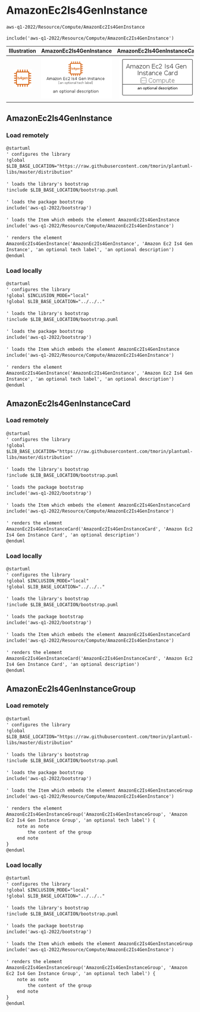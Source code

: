 # AmazonEc2Is4GenInstance


```text
aws-q1-2022/Resource/Compute/AmazonEc2Is4GenInstance
```

```text
include('aws-q1-2022/Resource/Compute/AmazonEc2Is4GenInstance')
```



| Illustration | AmazonEc2Is4GenInstance | AmazonEc2Is4GenInstanceCard | AmazonEc2Is4GenInstanceGroup |
| :---: | :---: | :---: | :---: |
| ![illustration for Illustration](../../../aws-q1-2022/Resource/Compute/AmazonEc2Is4GenInstance.png) | ![illustration for AmazonEc2Is4GenInstance](../../../aws-q1-2022/Resource/Compute/AmazonEc2Is4GenInstance.Local.png) | ![illustration for AmazonEc2Is4GenInstanceCard](../../../aws-q1-2022/Resource/Compute/AmazonEc2Is4GenInstanceCard.Local.png) | ![illustration for AmazonEc2Is4GenInstanceGroup](../../../aws-q1-2022/Resource/Compute/AmazonEc2Is4GenInstanceGroup.Local.png) |




## AmazonEc2Is4GenInstance

### Load remotely
```plantuml
@startuml
' configures the library
!global $LIB_BASE_LOCATION="https://raw.githubusercontent.com/tmorin/plantuml-libs/master/distribution"

' loads the library's bootstrap
!include $LIB_BASE_LOCATION/bootstrap.puml

' loads the package bootstrap
include('aws-q1-2022/bootstrap')

' loads the Item which embeds the element AmazonEc2Is4GenInstance
include('aws-q1-2022/Resource/Compute/AmazonEc2Is4GenInstance')

' renders the element
AmazonEc2Is4GenInstance('AmazonEc2Is4GenInstance', 'Amazon Ec2 Is4 Gen Instance', 'an optional tech label', 'an optional description')
@enduml
```

### Load locally
```plantuml
@startuml
' configures the library
!global $INCLUSION_MODE="local"
!global $LIB_BASE_LOCATION="../../.."

' loads the library's bootstrap
!include $LIB_BASE_LOCATION/bootstrap.puml

' loads the package bootstrap
include('aws-q1-2022/bootstrap')

' loads the Item which embeds the element AmazonEc2Is4GenInstance
include('aws-q1-2022/Resource/Compute/AmazonEc2Is4GenInstance')

' renders the element
AmazonEc2Is4GenInstance('AmazonEc2Is4GenInstance', 'Amazon Ec2 Is4 Gen Instance', 'an optional tech label', 'an optional description')
@enduml
```

## AmazonEc2Is4GenInstanceCard

### Load remotely
```plantuml
@startuml
' configures the library
!global $LIB_BASE_LOCATION="https://raw.githubusercontent.com/tmorin/plantuml-libs/master/distribution"

' loads the library's bootstrap
!include $LIB_BASE_LOCATION/bootstrap.puml

' loads the package bootstrap
include('aws-q1-2022/bootstrap')

' loads the Item which embeds the element AmazonEc2Is4GenInstanceCard
include('aws-q1-2022/Resource/Compute/AmazonEc2Is4GenInstance')

' renders the element
AmazonEc2Is4GenInstanceCard('AmazonEc2Is4GenInstanceCard', 'Amazon Ec2 Is4 Gen Instance Card', 'an optional description')
@enduml
```

### Load locally
```plantuml
@startuml
' configures the library
!global $INCLUSION_MODE="local"
!global $LIB_BASE_LOCATION="../../.."

' loads the library's bootstrap
!include $LIB_BASE_LOCATION/bootstrap.puml

' loads the package bootstrap
include('aws-q1-2022/bootstrap')

' loads the Item which embeds the element AmazonEc2Is4GenInstanceCard
include('aws-q1-2022/Resource/Compute/AmazonEc2Is4GenInstance')

' renders the element
AmazonEc2Is4GenInstanceCard('AmazonEc2Is4GenInstanceCard', 'Amazon Ec2 Is4 Gen Instance Card', 'an optional description')
@enduml
```

## AmazonEc2Is4GenInstanceGroup

### Load remotely
```plantuml
@startuml
' configures the library
!global $LIB_BASE_LOCATION="https://raw.githubusercontent.com/tmorin/plantuml-libs/master/distribution"

' loads the library's bootstrap
!include $LIB_BASE_LOCATION/bootstrap.puml

' loads the package bootstrap
include('aws-q1-2022/bootstrap')

' loads the Item which embeds the element AmazonEc2Is4GenInstanceGroup
include('aws-q1-2022/Resource/Compute/AmazonEc2Is4GenInstance')

' renders the element
AmazonEc2Is4GenInstanceGroup('AmazonEc2Is4GenInstanceGroup', 'Amazon Ec2 Is4 Gen Instance Group', 'an optional tech label') {
    note as note
        the content of the group
    end note
}
@enduml
```

### Load locally
```plantuml
@startuml
' configures the library
!global $INCLUSION_MODE="local"
!global $LIB_BASE_LOCATION="../../.."

' loads the library's bootstrap
!include $LIB_BASE_LOCATION/bootstrap.puml

' loads the package bootstrap
include('aws-q1-2022/bootstrap')

' loads the Item which embeds the element AmazonEc2Is4GenInstanceGroup
include('aws-q1-2022/Resource/Compute/AmazonEc2Is4GenInstance')

' renders the element
AmazonEc2Is4GenInstanceGroup('AmazonEc2Is4GenInstanceGroup', 'Amazon Ec2 Is4 Gen Instance Group', 'an optional tech label') {
    note as note
        the content of the group
    end note
}
@enduml
```

